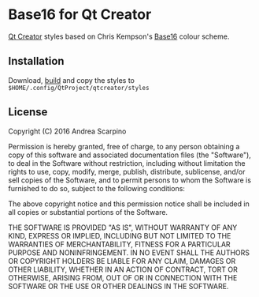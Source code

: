 # Base16 for Qt Creator

[Qt Creator][1] styles based on Chris Kempson's [Base16][2] colour scheme.

## Installation

Download, [build][3] and copy the styles to `$HOME/.config/QtProject/qtcreator/styles`

## License

Copyright (C) 2016 Andrea Scarpino

Permission is hereby granted, free of charge, to any person obtaining a copy of this software and associated documentation files (the "Software"), to deal in the Software without restriction, including without limitation the rights to use, copy, modify, merge, publish, distribute, sublicense, and/or sell copies of the Software, and to permit persons to whom the Software is furnished to do so, subject to the following conditions:

The above copyright notice and this permission notice shall be included in all copies or substantial portions of the Software.

THE SOFTWARE IS PROVIDED "AS IS", WITHOUT WARRANTY OF ANY KIND, EXPRESS OR IMPLIED, INCLUDING BUT NOT LIMITED TO THE WARRANTIES OF MERCHANTABILITY, FITNESS FOR A PARTICULAR PURPOSE AND NONINFRINGEMENT. IN NO EVENT SHALL THE AUTHORS OR COPYRIGHT HOLDERS BE LIABLE FOR ANY CLAIM, DAMAGES OR OTHER LIABILITY, WHETHER IN AN ACTION OF CONTRACT, TORT OR OTHERWISE, ARISING FROM, OUT OF OR IN CONNECTION WITH THE SOFTWARE OR THE USE OR OTHER DEALINGS IN THE SOFTWARE.

[1]: https://www.qt.io/ide/
[2]: https://github.com/chriskempson/base16
[3]: https://github.com/chriskempson/base16-builder#how-can-i-build-this-new-stuff
